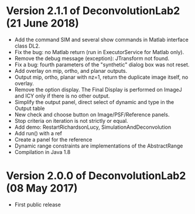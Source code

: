 	
Version 2.1.1 of DeconvolutionLab2 (21 June 2018)
=============
- Add the command SIM and several show commands in Matlab interface class DL2.
- Fix the bug: no Matlab return (run in ExecutorService for Matlab only).
- Remove the debug message (exception): JTransform not found.
- Fix a bug: fourth parameters of the "synthetic" dialog box was not reset.
- Add overlay on mip, ortho, and planar outputs.
- Output mip, ortho, planar with nz=1, return the duplicate image itself, no overlay.
- Remove the option display. The Final Display is performed on ImageJ and ICY only if there is no other output.
- Simplify the output panel, direct select of dynamic and type in the Output table
- New check and choose button on Image/PSF/Reference panels.
- Stop criteria on iteration is not strictly or equal.
- Add demo: RestartRichardsonLucy, SimulationAndDeconvolution
- Add run() with a ref
- Create a panel for the reference
- Dynamic range constraints are implementations of the AbstractRange
- Compilation in Java 1.8


Version 2.0.0 of DeconvolutionLab2 (08 May 2017)
=============
- First public release